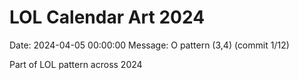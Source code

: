 # LOL Calendar Art 2024

Date: 2024-04-05 00:00:00
Message: O pattern (3,4) (commit 1/12)

Part of LOL pattern across 2024
